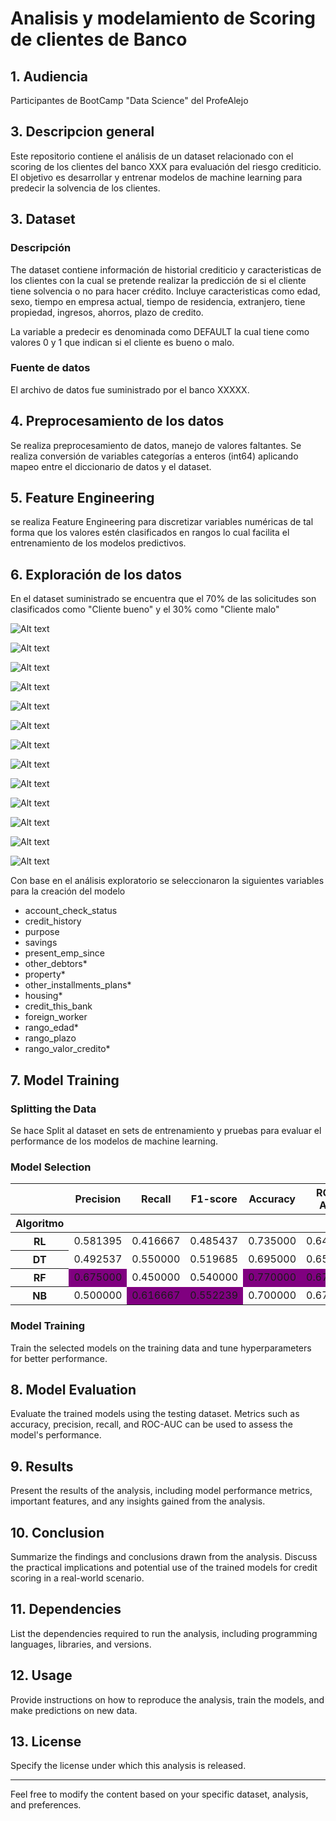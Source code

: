 # Analisis y modelamiento de Scoring de clientes de Banco

## 1. Audiencia

Participantes de BootCamp "Data Science" del ProfeAlejo

## 3. Descripcion general

Este repositorio contiene el análisis de un dataset relacionado con el scoring de los clientes del banco XXX para evaluación del riesgo crediticio.   El objetivo es desarrollar y entrenar modelos de machine learning para predecir la solvencia de los clientes.

## 3. Dataset

### Descripción

The dataset contiene información de historial crediticio y caracteristicas de los clientes con la cual se pretende realizar la predicción de si el cliente tiene solvencia o no para hacer crédito.  Incluye caracteristicas como edad, sexo, tiempo en empresa actual, tiempo de residencia, extranjero, tiene propiedad, ingresos, ahorros, plazo de credito. 

La variable a predecir es denominada como DEFAULT la cual tiene como valores 0 y 1 que indican si el cliente es bueno o malo.

### Fuente de datos

El archivo de datos fue suministrado por el banco XXXXX.

## 4. Preprocesamiento de los datos

Se realiza preprocesamiento de datos, manejo de valores faltantes.  Se realiza conversión de variables categorías a enteros (int64) aplicando mapeo entre el diccionario de datos y el dataset.

## 5. Feature Engineering

se realiza Feature Engineering para discretizar variables numéricas de tal forma que los valores estén clasificados en rangos lo cual facilita el entrenamiento de los modelos predictivos.

## 6. Exploración de los datos

En el dataset suministrado se encuentra que el 70% de las solicitudes son clasificados como "Cliente bueno" y el 30% como "Cliente malo"

![Alt text](/imagenes/propbuenosymalos.png)

![Alt text](/imagenes/distri_plazo.png)

![Alt text](/imagenes/distri_edad.png)

![Alt text](/imagenes/distri_monto.png)

![Alt text](/imagenes/tasamalos_acccheckst.png)

![Alt text](/imagenes/tasamalos_credit_hist.png)

![Alt text](/imagenes/tasamalos_extranjero.png)

![Alt text](/imagenes/tasamalos_otrasdeudas.png)

![Alt text](/imagenes/tasamalos_propiedad.png)

![Alt text](/imagenes/tasamalos_purpose.png)

![Alt text](/imagenes/tasamalos_savings.png)

![Alt text](/imagenes/tasamalos_tiempoempresa.png)

![Alt text](/imagenes/tasamalos_tiemporesidencia.png)


Con base en el análisis exploratorio se seleccionaron la siguientes variables para la creación del modelo
- account_check_status
- credit_history
- purpose
- savings
- present_emp_since
- other_debtors*
- property*
- other_installments_plans*
- housing*
- credit_this_bank
- foreign_worker
- rango_edad*
- rango_plazo
- rango_valor_credito*

## 7. Model Training

### Splitting the Data

Se hace Split al dataset en sets de entrenamiento y pruebas para evaluar el performance de los modelos de machine learning.

### Model Selection

<style type="text/css">
#T_df850_row2_col0, #T_df850_row2_col3, #T_df850_row2_col4, #T_df850_row2_col5, #T_df850_row2_col6, #T_df850_row3_col1, #T_df850_row3_col2 {
  background-color: purple;
}
</style>
<table id="T_df850">
  <thead>
    <tr>
      <th class="blank level0" >&nbsp;</th>
      <th id="T_df850_level0_col0" class="col_heading level0 col0" >Precision</th>
      <th id="T_df850_level0_col1" class="col_heading level0 col1" >Recall</th>
      <th id="T_df850_level0_col2" class="col_heading level0 col2" >F1-score</th>
      <th id="T_df850_level0_col3" class="col_heading level0 col3" >Accuracy</th>
      <th id="T_df850_level0_col4" class="col_heading level0 col4" >ROC-AUC</th>
      <th id="T_df850_level0_col5" class="col_heading level0 col5" >KS</th>
      <th id="T_df850_level0_col6" class="col_heading level0 col6" >Gini</th>
    </tr>
    <tr>
      <th class="index_name level0" >Algoritmo</th>
      <th class="blank col0" >&nbsp;</th>
      <th class="blank col1" >&nbsp;</th>
      <th class="blank col2" >&nbsp;</th>
      <th class="blank col3" >&nbsp;</th>
      <th class="blank col4" >&nbsp;</th>
      <th class="blank col5" >&nbsp;</th>
      <th class="blank col6" >&nbsp;</th>
    </tr>
  </thead>
  <tbody>
    <tr>
      <th id="T_df850_level0_row0" class="row_heading level0 row0" >RL</th>
      <td id="T_df850_row0_col0" class="data row0 col0" >0.581395</td>
      <td id="T_df850_row0_col1" class="data row0 col1" >0.416667</td>
      <td id="T_df850_row0_col2" class="data row0 col2" >0.485437</td>
      <td id="T_df850_row0_col3" class="data row0 col3" >0.735000</td>
      <td id="T_df850_row0_col4" class="data row0 col4" >0.644048</td>
      <td id="T_df850_row0_col5" class="data row0 col5" >0.288095</td>
      <td id="T_df850_row0_col6" class="data row0 col6" >0.288095</td>
    </tr>
    <tr>
      <th id="T_df850_level0_row1" class="row_heading level0 row1" >DT</th>
      <td id="T_df850_row1_col0" class="data row1 col0" >0.492537</td>
      <td id="T_df850_row1_col1" class="data row1 col1" >0.550000</td>
      <td id="T_df850_row1_col2" class="data row1 col2" >0.519685</td>
      <td id="T_df850_row1_col3" class="data row1 col3" >0.695000</td>
      <td id="T_df850_row1_col4" class="data row1 col4" >0.653571</td>
      <td id="T_df850_row1_col5" class="data row1 col5" >0.307143</td>
      <td id="T_df850_row1_col6" class="data row1 col6" >0.307143</td>
    </tr>
    <tr>
      <th id="T_df850_level0_row2" class="row_heading level0 row2" >RF</th>
      <td id="T_df850_row2_col0" class="data row2 col0" >0.675000</td>
      <td id="T_df850_row2_col1" class="data row2 col1" >0.450000</td>
      <td id="T_df850_row2_col2" class="data row2 col2" >0.540000</td>
      <td id="T_df850_row2_col3" class="data row2 col3" >0.770000</td>
      <td id="T_df850_row2_col4" class="data row2 col4" >0.678571</td>
      <td id="T_df850_row2_col5" class="data row2 col5" >0.357143</td>
      <td id="T_df850_row2_col6" class="data row2 col6" >0.357143</td>
    </tr>
    <tr>
      <th id="T_df850_level0_row3" class="row_heading level0 row3" >NB</th>
      <td id="T_df850_row3_col0" class="data row3 col0" >0.500000</td>
      <td id="T_df850_row3_col1" class="data row3 col1" >0.616667</td>
      <td id="T_df850_row3_col2" class="data row3 col2" >0.552239</td>
      <td id="T_df850_row3_col3" class="data row3 col3" >0.700000</td>
      <td id="T_df850_row3_col4" class="data row3 col4" >0.676190</td>
      <td id="T_df850_row3_col5" class="data row3 col5" >0.352381</td>
      <td id="T_df850_row3_col6" class="data row3 col6" >0.352381</td>
    </tr>
  </tbody>
</table>


### Model Training

Train the selected models on the training data and tune hyperparameters for better performance.

## 8. Model Evaluation

Evaluate the trained models using the testing dataset. Metrics such as accuracy, precision, recall, and ROC-AUC can be used to assess the model's performance.

## 9. Results

Present the results of the analysis, including model performance metrics, important features, and any insights gained from the analysis.

## 10. Conclusion

Summarize the findings and conclusions drawn from the analysis. Discuss the practical implications and potential use of the trained models for credit scoring in a real-world scenario.

## 11. Dependencies

List the dependencies required to run the analysis, including programming languages, libraries, and versions.

## 12. Usage

Provide instructions on how to reproduce the analysis, train the models, and make predictions on new data.

## 13. License

Specify the license under which this analysis is released.

---

Feel free to modify the content based on your specific dataset, analysis, and preferences.
